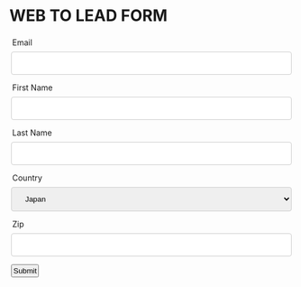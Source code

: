 <html>
<head>
<META HTTP-EQUIV="Content-type" CONTENT="text/html; charset=UTF-8">
<style>
div {padding:3px;}
label {padding:2px;}
input {padding:2px;}
div .newsletter{visibility:hidden}
input[type=text], select {
  width: 100%;
  padding: 12px 20px;
  margin: 8px 0;
  display: inline-block;
  border: 1px solid #ccc;
  border-radius: 4px;
  box-sizing: border-box;
}

input[type=submit] {
  width: 100%;
  background-color: #4CAF50;
  color: white;
  padding: 14px 20px;
  margin: 8px 0;
  border: none;
  border-radius: 4px;
  cursor: pointer;
}

input[type=submit]:hover {
  background-color: #45a049;
}

div {
  border-radius: 5px;
  background-color: #f2f2f2;
  padding: 20px;
}

</style>
</head>

<!--  ----------------------------------------------------------------------  -->
<!--  NOTE: Please add the following <FORM> element to your page.             -->
<!--  ----------------------------------------------------------------------  -->
<body>
  <h1>WEB TO LEAD FORM</h1>
<form action="https://test.salesforce.com/servlet/servlet.WebToLead?encoding=UTF-8&orgId=00DQL000003Reaj" method="POST">

<input type=hidden name="oid" value="00DQL000003Reaj">
<input type=hidden name="retURL" value="https://www.shm-afeela.com/en/subscribe/">

<!--  ----------------------------------------------------------------------  -->
<!--  NOTE: These fields are optional debugging elements. Please uncomment    -->
<!--  these lines if you wish to test in debug mode.                          -->
<!--  <input type="hidden" name="debug" value=1>                              -->
<!--  <input type="hidden" name="debugEmail"                                  -->
<!--  value="c.sengupta@accenture.com">                                       -->
<!--  ----------------------------------------------------------------------  -->
<div>
<label for="email">Email</label><input  id="email" maxlength="80" name="email" size="20" type="text" /><br>
</div>
<div>
<label for="first_name">First Name</label><input  id="first_name" maxlength="40" name="first_name" size="20" type="text" /><br>
</div>
<div>
<label for="last_name">Last Name</label><input  id="last_name" maxlength="80" name="last_name" size="20" type="text" /><br>
</div>
<div>
<label for="country">Country</label>
<!--<input  id="country" maxlength="40" name="country" size="20" type="text" /><br>-->

<select id="country" name="country">
  <option value="Japan">Japan</option>
  <option value="USA">USA</option>
  <option value="India">India</option>
  <option value="UK">UK</option>
</select>
<br>
</div>

<div>
<label for="zip">Zip</label><input  id="zip" maxlength="20" name="zip" size="20" type="text" /><br>
</div>
<div class="newsletter">


<input type="submit" name="submit">

</form>
</body>
</html>
